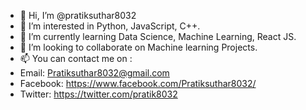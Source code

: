- 👋 Hi, I’m @pratiksuthar8032
- 👀 I’m interested in Python, JavaScript, C++.
- 🌱 I’m currently learning Data Science, Machine Learning, React JS.
- 💞️ I’m looking to collaborate on Machine learning Projects.
- 📫 You can contact me on :
- Email: Pratiksuthar8032@gmail.com
- Facebook: https://www.facebook.com/Pratiksuthar8032/
- Twitter: https://twitter.com/pratik8032 

<!---
pratiksuthar8032/pratiksuthar8032 is a ✨ special ✨ repository because its `README.md` (this file) appears on your GitHub profile.
You can click the Preview link to take a look at your changes.
--->
